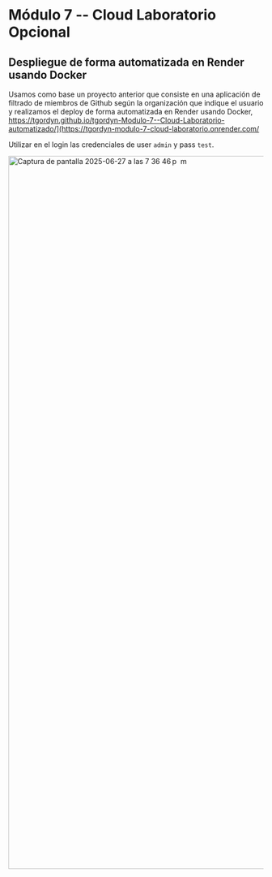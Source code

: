 # Módulo 7 -- Cloud Laboratorio Opcional

## Despliegue de forma automatizada en Render usando Docker
Usamos como base un proyecto anterior que consiste en una aplicación de filtrado de miembros de Github según la organización que indique el usuario y realizamos el deploy de forma automatizada en Render usando Docker, https://tgordyn.github.io/tgordyn-Modulo-7--Cloud-Laboratorio-automatizado/](https://tgordyn-modulo-7-cloud-laboratorio.onrender.com/

Utilizar en el login las credenciales de user `admin` y pass `test`.

<img width="1405" alt="Captura de pantalla 2025-06-27 a las 7 36 46 p  m" src="https://github.com/user-attachments/assets/6e746ca7-8b9d-4754-9619-df54659a743b" />



